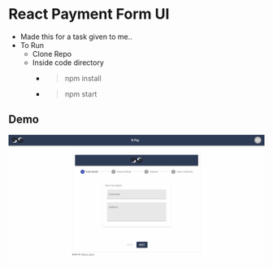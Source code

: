 # React Payment Form UI
- Made this for a task given to me..
- To Run
  - Clone Repo
  - Inside code directory
     - > npm install
     - > npm start
 ## Demo
 
 ![](./demo.gif)
 

  
